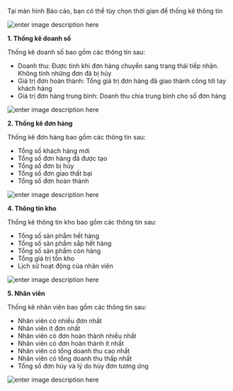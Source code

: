 Tại màn hình Báo cáo, bạn có thể tùy chọn thời gian để thống kê thông tin

![enter image description here](https://static8.muarecdn.com/original/muare/images/2020/01/02/5437260_baocao.png)

**1. Thống kê doanh số**

Thống kê doanh số bao gồm các thông tin sau:

 - Doanh thu: Được tính khi đơn hàng chuyển sang trạng thái tiếp nhận. Không tính những đơn đã bị hủy
 - Giá trị đơn hoàn thành: Tổng giá trị đơn hàng đã giao thành công tới tay khách hàng
 - Giá trị đơn hàng trung bình: Doanh thu chia trung bình cho số đơn hàng
 
![enter image description here](https://static8.muarecdn.com/original/muare/images/2020/01/02/5437267_doanhso.png)

**2. Thống kê đơn hàng**

Thống kê đơn hàng bao gồm các thông tin sau:
 - Tổng số khách hàng mới
 - Tổng số đơn hàng đã được tạo
 - Tổng số đơn bị hủy
 - Tổng số đơn giao thất bại
 - Tổng số đơn hoàn thành

![enter image description here](https://static8.muarecdn.com/original/muare/images/2020/01/02/5437270_tkdonhang.png)

**4. Thông tin kho**

Thống kê thông tin kho bao gồm các thông tin sau:

 - Tổng số sản phẩm hết hàng
 - Tổng số sản phẩm sắp hết hàng
 - Tổng số sản phẩm còn hàng
 - Tổng giá trị tồn kho
 - Lịch sử hoạt động của nhân viên

![enter image description here](https://static8.muarecdn.com/original/muare/images/2020/01/02/5437271_thongtinkho.png)

**5. Nhân viên**

Thống kê nhân viên bao gồm các thông tin sau:

 - Nhân viên có nhiều đơn nhất
 - Nhân viên ít đơn nhất
 - Nhân viên có đơn hoàn thành nhiều nhất
 - Nhân viên có đơn hoàn thành ít nhất
 - Nhân viên có tổng doanh thu cao nhất
 - Nhân viên có tổng doanh thu thấp nhất
 - Tổng số đơn hủy và lý do hủy đơn tương ứng

![enter image description here](https://static8.muarecdn.com/original/muare/images/2020/01/02/5437276_nhanvien.png)